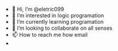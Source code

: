 - 👋 Hi, I’m @eletric099
- 👀 I’m interested in logic programation
- 🌱 I’m currently learning  programation
- 💞️ I’m looking to collaborate on all senses
- 📫 How to reach me how email
- 

<!---
eletric099/eletric099 is a ✨ special ✨ repository because its `README.md` (this file) appears on your GitHub profile.
You can click the Preview link to take a look at your changes.
--->
